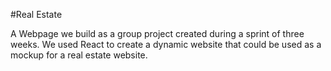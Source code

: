 #Real Estate

A Webpage we build as a group project created during a sprint of three weeks. We used React to create a dynamic website that could be used as a mockup for a real estate website.
